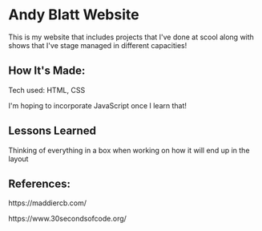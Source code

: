 <h1>Andy Blatt Website</h1>
<p>This is my website that includes projects that I've done at scool along with shows that I've stage managed in different capacities!</p>

<h2>How It's Made: </h2>
<p>Tech used: HTML, CSS</p>
<p>I'm hoping to incorporate JavaScript once I learn that!</p>

<h2>Lessons Learned</h2>
<p>Thinking of everything in a box when working on how it will end up in the layout</p>

<h2>References: </h2>
<p>https://maddiercb.com/</p>
<p>https://www.30secondsofcode.org/</p>
